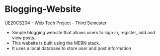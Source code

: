 # Blogging-Website
UE20CS204  - Web Tech Project - Third Semester

- Simple blogging website that allows users to sign in, register, add and view posts. 
- This website is built using the MERN stack.
- It uses a local database to store user and post information


